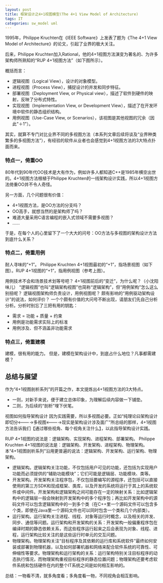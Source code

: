 ```yaml
---
layout: post
title: 框架设计之4+1视图模型(The 4+1 View Model of Architecture)
tags: IT
categories: sw_model uml
---
```


1995年，Philippe Kruchten在《IEEE Software》上发表了题为《The 4+1 View Model of Architecture》的论文，引起了业界的极大关注。

后来，Philippe Kruchten加入Rational，他的4+1视图方法演变为著名的、为许多架构师所熟知的“RUP 4+1视图方法”（如下图所示）。

概括而言：
- 逻辑视图（Logical View），设计的对象模型。
- 进程视图（Process View），捕捉设计的并发和同步特征。
- 部署视图（Deployment View, or Physical view），描述了软件到硬件的映射，反映了分布式特性。
- 实现视图（Implementation View, or Development View），描述了在开发环境中软件的静态组织结构。
- 用例视图（Use-Case View, or Scenarios），该视图是其他视图的冗余（因此"＋1"）。

其实，就算不专门对比业界不同的多视图方法（本系列文章后续将谈及“业界种类繁多的多视图方法”），有经验的软件从业者也会感觉到4+1视图方法的3大特点扑面而来。

### 特点一，倚重OO
80年代到90年代OO技术是大有作为，例如许多人都知道C++是1985年横空出世的。4+1视图方法根植于Philippe Kruchten的一线架构设计实践，所以4+1视图方法倚重OO并不令人奇怪。

另一方面，几个问题很有价值：
- 4+1视图方法，是OO方法的分支吗？
- OO高手，就想当然的是架构师了吗？
- 难道大量采用C语言编程的嵌入式领域不需要多视图？
- ……

于是，在每个人的心里留下了一个大大的问号：OO方法与多视图的架构设计方法到底什么关系？

### 特点二，倚重用例
耐人寻味的“+1”。
Philippe Kruchten 4+1视图最初的“+1”，指场景视图（如下图）。RUP 4+1视图的“+1”，指用例视图（参考上图）。

用例技术不会和场景技术划等号吧？
4+1视图前后的“变迁”，为什么呢？（小沈阳味儿）
“逻辑视图”也叫“逻辑架构视图”也简称“逻辑架构”，但“用例架构”怎么这么别扭呢？
逻辑视图架构师负责设计，用例视图呢？
颇有影响的“用例驱动架构设计”的说法，如何评价？
一个个颇有价值的大问号不断出现，请朋友们先自己分析分析。分析时别忘了三把有用的钥匙：
- 需求 = 功能 + 质量 + 约束
- 用例是功能需求实际上的标准
- 用例涉及、但不涵盖非功能需求

### 特点三，倚重建模
建模，很有用的能力。
但是，建模在架构设计中，到底占什么地位？凡事都需建模？

## 总结与展望
作为“4+1视图剖析系列”的开篇之作，本文提炼出4+1视图方法的3大特点。
- 一则，对新手来说，便于建立总体印象，为理解后续内容做一下铺垫。
- 二则，为后续的“剖析”埋下伏笔。

视图如何指导架构设计
因为实践需要，所以多视图必要。正如“纯理论曰架构设计即切分<---->多视图<---->现实是架构设计涉及面广”所总结的那样，4+1视图方法告诉我们【通过哪些视角、每个视角关注什么】，以此指导架构设计实践。

RUP 4+1视图的说法是：逻辑架构、实现架构、进程架构、部署架构。
Philippe Kruchten 4+1视图的说法是：逻辑架构、开发架构、进程架构、物理架构。
本“4+1视图剖析系列”沿用更普遍的说法：逻辑架构、开发架构、运行架构、物理架构。

- 逻辑架构。逻辑架构关注功能，不仅包括用户可见的功能，还包括为实现用户功能而必须提供的“辅助功能模块”；它们可能是逻辑层、功能模块、类等。
- 开发架构。开发架构关注程序包，不仅包括要编写的源程序，还包括可以直接使用的第三方SDK和现成框架、类库，以及开发的系统将运行于其上的系统软件或中间件。开发架构和逻辑架构之间可能存在一定的映射关系：比如逻辑架构中的逻辑层一般会映射到开发架构中的多个程序包；再比如开发架构中的源码文件可以包含逻辑架构中的一到多个类（在C++里一个源码文件可以包含多个类，即使在Java里一个源码文件也可以同时包含一个类和几个内部类）。
- 运行架构。运行架构关注进程、线程、对象等运行时概念，以及相关的并发、同步、通信等问题。运行架构和开发架构的关系：开发架构一般偏重程序包在编译时期的静态依赖关系，而这些程序运行起来之后会表现为对象、线程、进程，运行架构比较关注的是这些运行时单元的交互问题。
- 物理架构。物理架构关注“目标程序及其依赖的运行库和系统软件”最终如何安装或部署到物理机器，以及如何部署机器和网络来配合软件系统的可靠性、可伸缩性等要求。物理架构和运行架构的关系：运行架构特别关注目标程序的动态执行情况，而物理架构重视目标程序的静态位置问题；物理架构还要考虑软件系统和包括硬件在内的整个IT系统之间是如何相互影响的。

总结：一物看不清，就多角度看；多角度看一物，不同视角会相互影响。
